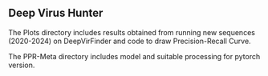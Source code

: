 ## Deep Virus Hunter

The Plots directory includes results obtained from running new sequences (2020-2024) on DeepVirFinder and code to draw Precision-Recall Curve.

The PPR-Meta directory includes model and suitable processing for pytorch version.
